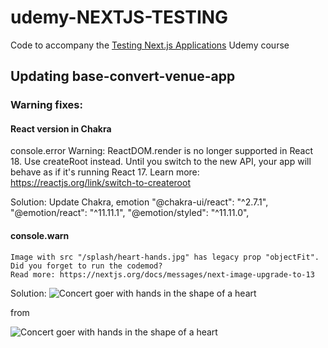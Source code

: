 # udemy-NEXTJS-TESTING

Code to accompany the [Testing Next.js Applications](https://www.udemy.com/course/nextjs-testing/?couponCode=TEST-NEXTJS-GITHUB) Udemy course

## Updating base-convert-venue-app



### Warning fixes:

#### React version in Chakra
console.error
    Warning: ReactDOM.render is no longer supported in React 18. Use createRoot instead. Until you switch to the new API, your app will behave as if it's running React 17. Learn more: https://reactjs.org/link/switch-to-createroot

Solution: Update Chakra, emotion
"@chakra-ui/react": "^2.7.1",
"@emotion/react": "^11.11.1",
"@emotion/styled": "^11.11.0",

#### console.warn
    Image with src "/splash/heart-hands.jpg" has legacy prop "objectFit". Did you forget to run the codemod?
    Read more: https://nextjs.org/docs/messages/next-image-upgrade-to-13

Solution:
<Image
    alt="Concert goer with hands in the shape of a heart"
    src="/splash/heart-hands.jpg"
    fill
    quality={100}
/>

from

<Image
    alt="Concert goer with hands in the shape of a heart"
    src="/splash/heart-hands.jpg"
    layout="fill"
    objectFit="cover"
    quality={100}
 />